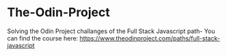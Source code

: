 # The-Odin-Project
Solving the Odin Project challanges of the Full Stack Javascript path- You can find the course here: https://www.theodinproject.com/paths/full-stack-javascript
